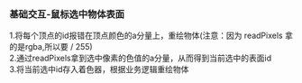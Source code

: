 ### 基础交互-鼠标选中物体表面
1.将每个顶点的id报错在顶点颜色的a分量上，重绘物体(注意：因为 readPixels 拿的是rgba,所以要 / 255)  
2.通过readPixels拿到选中像素的色值的a分量，从而得到当前选中的表面id  
3.将当前选中id存入着色器，根据业务逻辑重绘物体